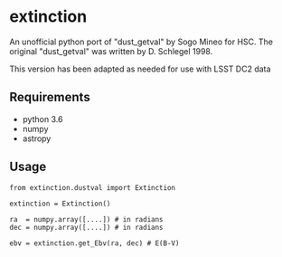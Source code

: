 extinction
===========================================================

An unofficial python port of "dust_getval" by Sogo Mineo for HSC.
The original "dust_getval" was written by D. Schlegel 1998.

This version has been adapted as needed for use with LSST
DC2 data 

Requirements
-----------------------------------------------------------

  * python 3.6
  * numpy
  * astropy

Usage
-----------------------------------------------------------

```
from extinction.dustval import Extinction

extinction = Extinction()

ra  = numpy.array([....]) # in radians
dec = numpy.array([....]) # in radians

ebv = extinction.get_Ebv(ra, dec) # E(B-V)
```
